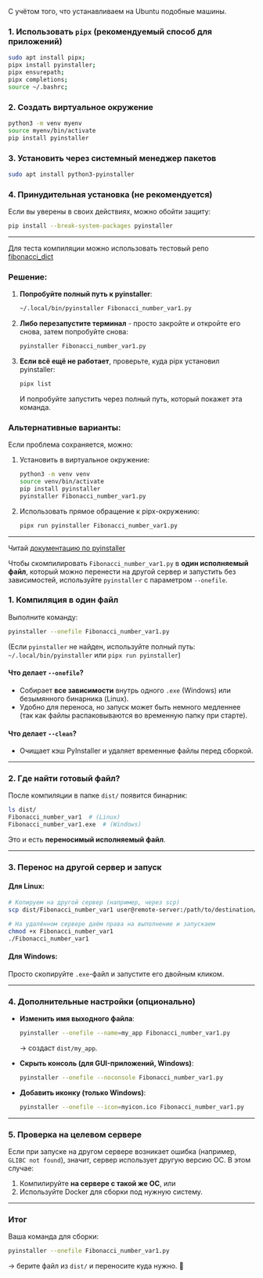 С учётом того, что устанавливаем на Ubuntu подобные машины.

### 1. Использовать `pipx` (рекомендуемый способ для приложений)
```bash
sudo apt install pipx;
pipx install pyinstaller;
pipx ensurepath;
pipx completions;
source ~/.bashrc;
```

### 2. Создать виртуальное окружение
```bash
python3 -m venv myenv
source myenv/bin/activate
pip install pyinstaller
```

### 3. Установить через системный менеджер пакетов
```bash
sudo apt install python3-pyinstaller
```

### 4. Принудительная установка (не рекомендуется)
Если вы уверены в своих действиях, можно обойти защиту:
```bash
pip install --break-system-packages pyinstaller
```
----------

Для теста компиляции можно использовать тестовый репо [fibonacci_dict](https://github.com/sherbettt/DZ_DictList/tree/main)

### Решение:
1. **Попробуйте полный путь к pyinstaller**:
   ```bash
   ~/.local/bin/pyinstaller Fibonacci_number_var1.py
   ```

2. **Либо перезапустите терминал** - просто закройте и откройте его снова, затем попробуйте снова:
   ```bash
   pyinstaller Fibonacci_number_var1.py
   ```

3. **Если всё ещё не работает**, проверьте, куда pipx установил pyinstaller:
   ```bash
   pipx list
   ```
   И попробуйте запустить через полный путь, который покажет эта команда.

### Альтернативные варианты:
Если проблема сохраняется, можно:
1. Установить в виртуальное окружение:
   ```bash
   python3 -m venv venv
   source venv/bin/activate
   pip install pyinstaller
   pyinstaller Fibonacci_number_var1.py
   ```

2. Использовать прямое обращение к pipx-окружению:
   ```bash
   pipx run pyinstaller Fibonacci_number_var1.py
   ```
-------
Читай [документацию по pyinstaller](https://pyinstaller.org/en/stable/usage.html)

Чтобы скомпилировать `Fibonacci_number_var1.py` в **один исполняемый файл**, который можно перенести на другой сервер и запустить без зависимостей, используйте `pyinstaller` с параметром `--onefile`.  

### 1. **Компиляция в один файл**  
Выполните команду:  
```bash
pyinstaller --onefile Fibonacci_number_var1.py
```
(Если `pyinstaller` не найден, используйте полный путь: `~/.local/bin/pyinstaller` или `pipx run pyinstaller`)

#### Что делает `--onefile`?
- Собирает **все зависимости** внутрь одного `.exe` (Windows) или безымянного бинарника (Linux).
- Удобно для переноса, но запуск может быть немного медленнее (так как файлы распаковываются во временную папку при старте).
#### Что делает `--clean`?
- Очищает кэш PyInstaller и удаляет временные файлы перед сборкой.

---

### 2. **Где найти готовый файл?**  
После компиляции в папке `dist/` появится бинарник:  
```bash
ls dist/
Fibonacci_number_var1  # (Linux)
Fibonacci_number_var1.exe  # (Windows)
```
Это и есть **переносимый исполняемый файл**.

---

### 3. **Перенос на другой сервер и запуск**  
#### Для Linux:
```bash
# Копируем на другой сервер (например, через scp)
scp dist/Fibonacci_number_var1 user@remote-server:/path/to/destination/

# На удалённом сервере даём права на выполнение и запускаем
chmod +x Fibonacci_number_var1
./Fibonacci_number_var1
```

#### Для Windows:
Просто скопируйте `.exe`-файл и запустите его двойным кликом.

---

### 4. **Дополнительные настройки (опционально)**  
- **Изменить имя выходного файла**:  
  ```bash
  pyinstaller --onefile --name=my_app Fibonacci_number_var1.py
  ```
  → создаст `dist/my_app`.

- **Скрыть консоль (для GUI-приложений, Windows)**:  
  ```bash
  pyinstaller --onefile --noconsole Fibonacci_number_var1.py
  ```

- **Добавить иконку (только Windows)**:  
  ```bash
  pyinstaller --onefile --icon=myicon.ico Fibonacci_number_var1.py
  ```

---

### 5. **Проверка на целевом сервере**  
Если при запуске на другом сервере возникает ошибка (например, `GLIBC not found`), значит, сервер использует другую версию ОС. В этом случае:  
1. Компилируйте **на сервере с такой же ОС**, или  
2. Используйте Docker для сборки под нужную систему.  

---

### Итог  
Ваша команда для сборки:  
```bash
pyinstaller --onefile Fibonacci_number_var1.py
```  
→ берите файл из `dist/` и переносите куда нужно. 🚀

